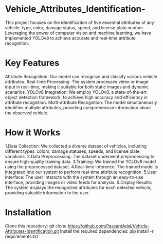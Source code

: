 # Vehicle_Attributes_Identification-
This project focuses on the identification of five essential attributes of any vehicle: type, color, damage status, speed, and license plate number. Leveraging the power of computer vision and machine learning, we have implemented YOLOv8 to achieve accurate and real-time attribute recognition.

# Key Features
Attribute Recognition: Our model can recognize and classify various vehicle attributes.
Real-time Processing: The system processes video or image input in real-time, making it suitable for both static images and dynamic scenarios.
YOLOv8 Integration: We employ YOLOv8, a state-of-the-art object detection framework, to achieve high accuracy and efficiency in attribute recognition.
Multi-attribute Recognition: The model simultaneously identifies multiple attributes, providing comprehensive information about the observed vehicle.

# How it Works
1.Data Collection: We collected a diverse dataset of vehicles, including different types, colors, damage statuses, speeds, and license plate variations.
2.Data Preprocessing: The dataset underwent preprocessing to ensure high-quality training data.
3.Training: We trained the YOLOv8 model using the preprocessed dataset.
4.Real-time Inference: The trained model is integrated into our system to perform real-time attribute recognition.
5.User Interface: The user interacts with the system through an easy-to-use interface, providing images or video feeds for analysis.
6.Display Results: The system displays the recognized attributes for each detected vehicle, providing valuable information to the user.

# Installation
Clone this repository: git clone https://github.com/PassantAdel/Vehicle-Attributes-Identification.git
Install the required dependencies: pip install -r requirements.txt

